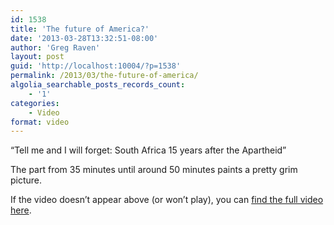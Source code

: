 ```yaml
---
id: 1538
title: 'The future of America?'
date: '2013-03-28T13:32:51-08:00'
author: 'Greg Raven'
layout: post
guid: 'http://localhost:10004/?p=1538'
permalink: /2013/03/the-future-of-america/
algolia_searchable_posts_records_count:
    - '1'
categories:
    - Video
format: video
---
```


“Tell me and I will forget: South Africa 15 years after the Apartheid”  
  
The part from 35 minutes until around 50 minutes paints a pretty grim picture.

<script src="http://pshared.5min.com/Scripts/PlayerSeed.js?sid=203&width=560&height=345&shuffle=0&playList=517357660" type="text/javascript"></script>

If the video doesn’t appear above (or won’t play), you can [find the full video here](http://on.aol.com/video/tell-me-and-i-will-forget--south-africa-15-years-after-the-apartheid-517357660).